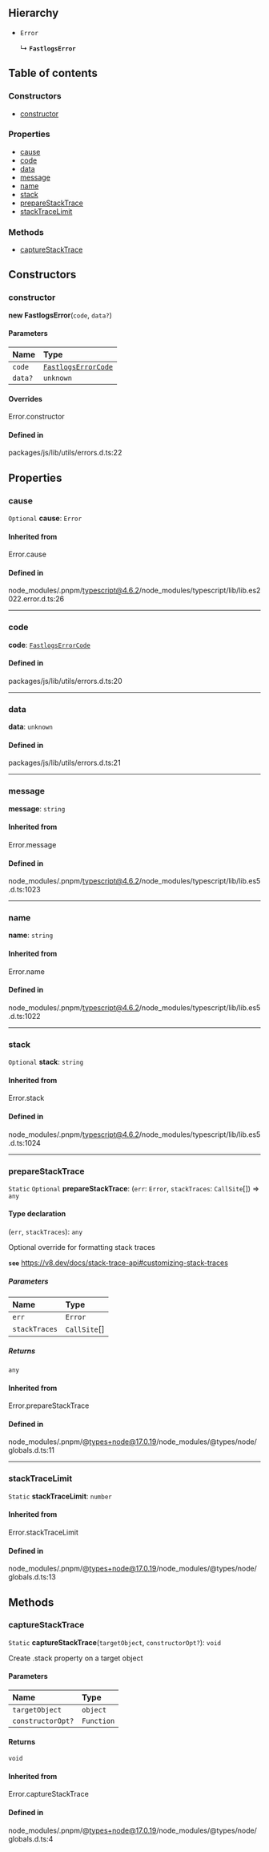 ## Hierarchy

- `Error`

  ↳ **`FastlogsError`**

## Table of contents

### Constructors

- [constructor](FastlogsError.md#constructor)

### Properties

- [cause](FastlogsError.md#cause)
- [code](FastlogsError.md#code)
- [data](FastlogsError.md#data)
- [message](FastlogsError.md#message)
- [name](FastlogsError.md#name)
- [stack](FastlogsError.md#stack)
- [prepareStackTrace](FastlogsError.md#preparestacktrace)
- [stackTraceLimit](FastlogsError.md#stacktracelimit)

### Methods

- [captureStackTrace](FastlogsError.md#capturestacktrace)

## Constructors

### constructor

**new FastlogsError**(`code`, `data?`)

#### Parameters

| Name    | Type                                           |
| :------ | :--------------------------------------------- |
| `code`  | [`FastlogsErrorCode`](../types/FastlogsErrorCode.md) |
| `data?` | `unknown`                                      |

#### Overrides

Error.constructor

#### Defined in

packages/js/lib/utils/errors.d.ts:22

## Properties

### cause

`Optional` **cause**: `Error`

#### Inherited from

Error.cause

#### Defined in

node_modules/.pnpm/typescript@4.6.2/node_modules/typescript/lib/lib.es2022.error.d.ts:26

---

### code

**code**: [`FastlogsErrorCode`](../types/FastlogsErrorCode.md)

#### Defined in

packages/js/lib/utils/errors.d.ts:20

---

### data

**data**: `unknown`

#### Defined in

packages/js/lib/utils/errors.d.ts:21

---

### message

**message**: `string`

#### Inherited from

Error.message

#### Defined in

node_modules/.pnpm/typescript@4.6.2/node_modules/typescript/lib/lib.es5.d.ts:1023

---

### name

**name**: `string`

#### Inherited from

Error.name

#### Defined in

node_modules/.pnpm/typescript@4.6.2/node_modules/typescript/lib/lib.es5.d.ts:1022

---

### stack

`Optional` **stack**: `string`

#### Inherited from

Error.stack

#### Defined in

node_modules/.pnpm/typescript@4.6.2/node_modules/typescript/lib/lib.es5.d.ts:1024

---

### prepareStackTrace

`Static` `Optional` **prepareStackTrace**: (`err`: `Error`, `stackTraces`: `CallSite`[]) => `any`

#### Type declaration

(`err`, `stackTraces`): `any`

Optional override for formatting stack traces

**`see`** https://v8.dev/docs/stack-trace-api#customizing-stack-traces

##### Parameters

| Name          | Type         |
| :------------ | :----------- |
| `err`         | `Error`      |
| `stackTraces` | `CallSite`[] |

##### Returns

`any`

#### Inherited from

Error.prepareStackTrace

#### Defined in

node_modules/.pnpm/@types+node@17.0.19/node_modules/@types/node/globals.d.ts:11

---

### stackTraceLimit

`Static` **stackTraceLimit**: `number`

#### Inherited from

Error.stackTraceLimit

#### Defined in

node_modules/.pnpm/@types+node@17.0.19/node_modules/@types/node/globals.d.ts:13

## Methods

### captureStackTrace

`Static` **captureStackTrace**(`targetObject`, `constructorOpt?`): `void`

Create .stack property on a target object

#### Parameters

| Name              | Type       |
| :---------------- | :--------- |
| `targetObject`    | `object`   |
| `constructorOpt?` | `Function` |

#### Returns

`void`

#### Inherited from

Error.captureStackTrace

#### Defined in

node_modules/.pnpm/@types+node@17.0.19/node_modules/@types/node/globals.d.ts:4
